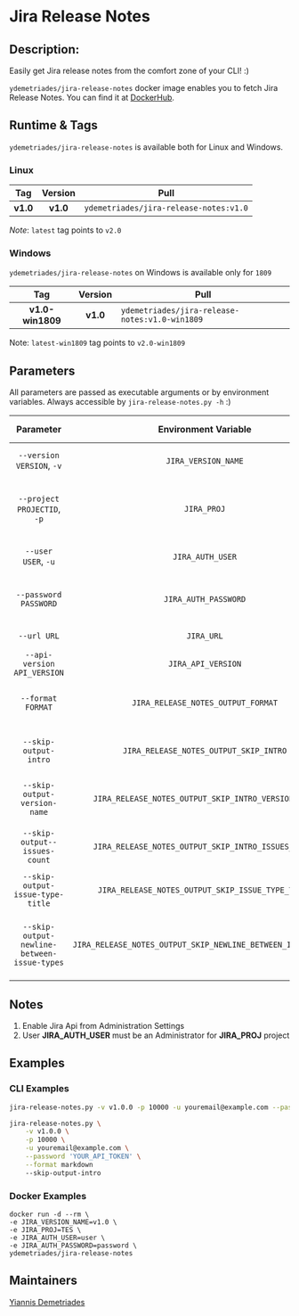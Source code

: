 # Jira Release Notes

## Description:

Easily get Jira release notes from the comfort zone of your CLI! :)

`ydemetriades/jira-release-notes` docker image enables you to fetch Jira Release Notes.
You can find it at [DockerHub](https://hub.docker.com/repository/docker/ydemetriades/ydemetriades/jira-release-notes).

## Runtime & Tags

`ydemetriades/jira-release-notes` is available both for Linux and Windows.

### Linux

|Tag|Version|Pull|
|:-:|:-----:|----|
|__v1.0__|__v1.0__|`ydemetriades/jira-release-notes:v1.0`|

_Note_: `latest` tag points to `v2.0`

### Windows

`ydemetriades/jira-release-notes` on Windows is available only for `1809`

|Tag|Version|Pull|
|:-:|:-----:|----|
|__v1.0-win1809__|__v1.0__|`ydemetriades/jira-release-notes:v1.0-win1809`|

Note: `latest-win1809` tag points to `v2.0-win1809`

## Parameters

All parameters are passed as executable arguments or by environment variables.
Always accessible by `jira-release-notes.py -h` :)

|Parameter|Environment Variable|Required|Description|Default Value|Available Options|Example|
|:--:|:------:|:------:|-----------|:-------------:|:-----------------:|-------|
|`--version VERSION`, `-v`|`JIRA_VERSION_NAME`|Yes|The unique name of the version|-|-|-v v1.0|
|`--project PROJECTID`, `-p`|`JIRA_PROJ`|Yes|The ID of the project to which this version is attached|-|-|-p 10000|
|`--user USER`, `-u`|`JIRA_AUTH_USER`|Yes|The Jira authentication user [email]|-|-|-u user|
|`--password PASSWORD`|`JIRA_AUTH_PASSWORD`|Yes|Jira API Authorization Password / API Token|-|-|--password 12345|
|`--url URL`|`JIRA_URL`|No|Jira Url|https://jira.org|-|--url https://jira.mydomain.com|
|`--api-version API_VERSION`|`JIRA_API_VERSION`|No|Jira API Version|__3__|[2, 3]|--api-version 3|
|`--format FORMAT`|`JIRA_RELEASE_NOTES_OUTPUT_FORMAT`|No|The Jira Release Notes Output format|text|[`text`, `markdown`, `html`]|-|
|`--skip-output-intro`|`JIRA_RELEASE_NOTES_OUTPUT_SKIP_INTRO`|No|Flag: Skip Output Intro [Version + Issues Count]|false|-|-|
|`--skip-output-version-name`|`JIRA_RELEASE_NOTES_OUTPUT_SKIP_INTRO_VERSION_NAME`|No|Flag: Skip Version name in Output Intro|false|-|-|
|`--skip-output--issues-count`|`JIRA_RELEASE_NOTES_OUTPUT_SKIP_INTRO_ISSUES_COUNT`|No|Flag: Skip Issues count in Output Intro|false|-|-|
|`--skip-output-issue-type-title`|`JIRA_RELEASE_NOTES_OUTPUT_SKIP_ISSUE_TYPE_TITLE`|No|Flag: Skip Issue type title in Output|false|-|-|
|`--skip-output-newline-between-issue-types`|`JIRA_RELEASE_NOTES_OUTPUT_SKIP_NEWLINE_BETWEEN_ISSUE_TYPES`|No|Flag: Skip new-line break between Issue types in Output|false|-|-|


## Notes

1. Enable Jira Api from Administration Settings
2. User __JIRA_AUTH_USER__ must be an Administrator for __JIRA_PROJ__ project

## Examples

### CLI Examples

```bash
jira-release-notes.py -v v1.0.0 -p 10000 -u youremail@example.com --password 'YOUR_API_TOKEN'
```

```bash
jira-release-notes.py \
    -v v1.0.0 \
    -p 10000 \
    -u youremail@example.com \
    --password 'YOUR_API_TOKEN' \
    --format markdown
    --skip-output-intro 
```

### Docker Examples

```
docker run -d --rm \ 
-e JIRA_VERSION_NAME=v1.0 \
-e JIRA_PROJ=TES \
-e JIRA_AUTH_USER=user \
-e JIRA_AUTH_PASSWORD=password \
ydemetriades/jira-release-notes
```

## Maintainers

[Yiannis Demetriades](https://github.com/ydemetriades)
